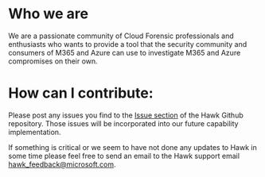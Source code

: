 ﻿#  Who we are
We are a passionate community of Cloud Forensic professionals and enthusiasts who wants to provide a tool that the security community and consumers of M365 and Azure can use to investigate M365 and Azure compromises on their own.
# How can I contribute:
Please post any issues you find to the [Issue section](https://github.com/T0pCyber/hawk/issues) of the Hawk Github repository. Those issues will be incorporated into our future capability implementation.

If something is critical or we seem to have not done any updates to Hawk in some time please feel free to send an email to the Hawk support email [hawk_feedback@microsoft.com](hawk_feedback@microsoft.com).